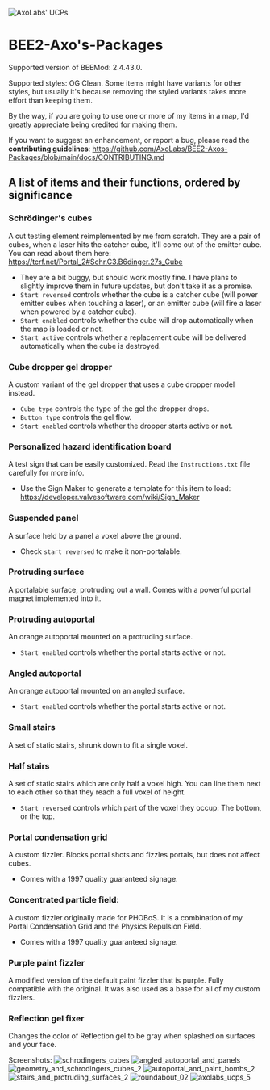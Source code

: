 ![AxoLabs' UCPs](https://user-images.githubusercontent.com/125143965/220545356-dc6fc292-efe7-4334-b8f5-97226796dd05.png)
# BEE2-Axo's-Packages
Supported version of BEEMod: 2.4.43.0.

Supported styles: OG Clean. Some items might have variants for other styles, but usually it's because removing the styled variants takes more effort than keeping them.

By the way, if you are going to use one or more of my items in a map, I'd greatly appreciate being credited for making them.

If you want to suggest an enhancement, or report a bug, please read the **contributing guidelines**: https://github.com/AxoLabs/BEE2-Axos-Packages/blob/main/docs/CONTRIBUTING.md

## A list of items and their functions, ordered by significance
### Schrödinger's cubes
A cut testing element reimplemented by me from scratch. They are a pair of cubes, when a laser hits the catcher cube, it'll come out of the emitter cube. You can read about them here: https://tcrf.net/Portal_2#Schr.C3.B6dinger.27s_Cube
- They are a bit buggy, but should work mostly fine. I have plans to slightly improve them in future updates, but don't take it as a promise.
- `Start reversed` controls whether the cube is a catcher cube (will power emitter cubes when touching a laser), or an emitter cube (will fire a laser when powered by a catcher cube).
- `Start enabled` controls whether the cube will drop automatically when the map is loaded or not.
- `Start active` controls whether a replacement cube will be delivered automatically when the cube is destroyed.
### Cube dropper gel dropper
A custom variant of the gel dropper that uses a cube dropper model instead.
- `Cube type` controls the type of the gel the dropper drops.
- `Button type` controls the gel flow.
- `Start enabled` controls whether the dropper starts active or not.
### Personalized hazard identification board
A test sign that can be easily customized. Read the `Instructions.txt` file carefully for more info.
- Use the Sign Maker to generate a template for this item to load: https://developer.valvesoftware.com/wiki/Sign_Maker
### Suspended panel
A surface held by a panel a voxel above the ground.
- Check `start reversed` to make it non-portalable.
### Protruding surface
A portalable surface, protruding out a wall. Comes with a powerful portal magnet implemented into it.
### Protruding autoportal
An orange autoportal mounted on a protruding surface.
- `Start enabled` controls whether the portal starts active or not.
### Angled autoportal
An orange autoportal mounted on an angled surface.
- `Start enabled` controls whether the portal starts active or not.
### Small stairs
A set of static stairs, shrunk down to fit a single voxel.
### Half stairs
A set of static stairs which are only half a voxel high. You can line them next to each other so that they reach a full voxel of height.
- `Start reversed` controls which part of the voxel they occup: The bottom, or the top.
### Portal condensation grid
A custom fizzler. Blocks portal shots and fizzles portals, but does not affect cubes. 
- Comes with a 1997 quality guaranteed signage.
### Concentrated particle field:
A custom fizzler originally made for PHOBoS. It is a combination of my Portal Condensation Grid and the Physics Repulsion Field.
- Comes with a 1997 quality guaranteed signage.
### Purple paint fizzler
A modified version of the default paint fizzler that is purple. Fully compatible with the original. It was also used as a base for all of my custom fizzlers.
### Reflection gel fixer
Changes the color of Reflection gel to be gray when splashed on surfaces and your face.

Screenshots:
![schrodingers_cubes](https://user-images.githubusercontent.com/125143965/232250740-a8c75244-f1b9-43e4-85b2-84504417007f.png)
![angled_autoportal_and_panels](https://user-images.githubusercontent.com/125143965/232250554-2fcc8ec1-e9fd-44c5-820c-20f766f4895d.png)
![geometry_and_schrodingers_cubes_2](https://user-images.githubusercontent.com/125143965/232250602-da5cf261-bb0a-4bed-b4ef-abdefcafd9cc.png)
![autoportal_and_paint_bombs_2](https://user-images.githubusercontent.com/125143965/232250545-06216fd3-c1d2-48b4-a1cc-e3fd5d2fd861.png)
![stairs_and_protruding_surfaces_2](https://user-images.githubusercontent.com/125143965/232250599-b5af7812-15c9-4db5-92e2-0fec2808f7ff.png)
![roundabout_02](https://user-images.githubusercontent.com/125143965/232250611-e57537eb-6dec-448d-a9fc-fa51fa40a7d2.png)
![axolabs_ucps_5](https://user-images.githubusercontent.com/125143965/229373547-aa5b2f9e-1cde-40d2-9caa-dff0f6453edd.png)
